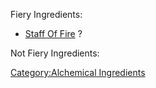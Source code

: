 Fiery Ingredients:

-   [Staff Of Fire](Staff_Of_Fire "wikilink") ?

Not Fiery Ingredients:

[Category:Alchemical
Ingredients](Category:Alchemical_Ingredients "wikilink")
